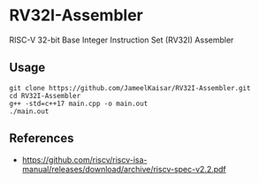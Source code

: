 # RV32I-Assembler
RISC-V 32-bit Base Integer Instruction Set (RV32I) Assembler

## Usage
```
git clone https://github.com/JameelKaisar/RV32I-Assembler.git
cd RV32I-Assembler
g++ -std=c++17 main.cpp -o main.out
./main.out
```

## References
- https://github.com/riscv/riscv-isa-manual/releases/download/archive/riscv-spec-v2.2.pdf
